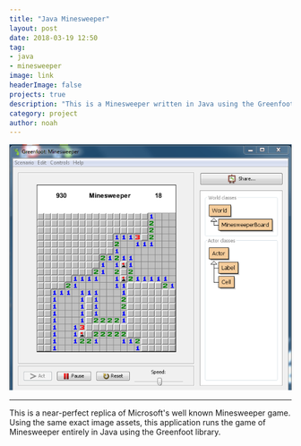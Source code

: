 ```yaml
---
title: "Java Minesweeper"
layout: post
date: 2018-03-19 12:50
tag:
- java
- minesweeper
image: link
headerImage: false
projects: true
description: "This is a Minesweeper written in Java using the Greenfoot IDE."
category: project
author: noah
---
```


![Screenshot](https://raw.githubusercontent.com/noah978/Java-Minesweeper/master/MinesweeperDemo.PNG)

---

This is a near-perfect replica of Microsoft's well known Minesweeper game. Using the same exact image assets, this application runs the game of Minesweeper entirely in Java using the Greenfoot library.
